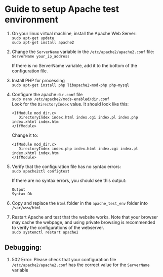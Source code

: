 # Guide to setup Apache test environment

1. On your linux virtual machine, install the Apache Web Server: <br>
   `sudo apt-get update` <br>
   `sudo apt-get install apache2` 
   
2. Change the `ServerName` variable in the `/etc/apache2/apache2.conf` file: <br>
   `ServerName your_ip_address` <br>
   
   If there is no ServerName variable, add it to the bottom of the configuration file.
   
3. Install PHP for processing <br>
   `sudo apt-get install php libapache2-mod-php php-mysql`
   
4. Configure the apache `dir.conf` file <br>
   `sudo nano /etc/apache2/mods-enabled/dir.conf` <br>
   Look for the `DirectoryIndex` value. It should look like this:
   
   ```
   <IfModule mod_dir.c>
      DirectoryIndex index.html index.cgi index.pl index.php index.xhtml index.htm
   </IfModule>
   ```
   Change it to:
   ```
   <IfModule mod_dir.c>
      DirectoryIndex index.php index.html index.cgi index.pl index.xhtml index.htm
   </IfModule>
   ```
   
5. Verify that the configuration file has no syntax errors: <br>
   `sudo apache2ctl configtest`<br>
   
   If there are no syntax errors, you should see this output: <br>
   
   ```
   Output
   Syntax Ok
   ```
   
6. Copy and replace the `html` folder in the `apache_test_env` folder into `/var/www/html`

7.  Restart Apache and test that the website works. Note that your browser may cache the webpage, and using private browsing is recommended to verify the configurations of the webserver.<br>
   `sudo systemctl restart apache2`


## Debugging:
1. 502 Error: Please check that your configuration file `/etc/apache2/apache2.conf` has the correct value for the `ServerName` variable
